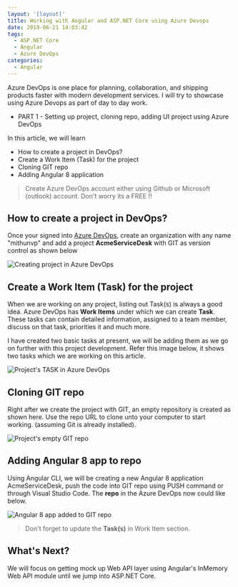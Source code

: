 ```yaml
---
layout: '[layout]'
title: Working with Angular and ASP.NET Core using Azure Devops 
date: 2019-06-21 14:03:42
tags:
  - ASP.NET Core  
  - Angular
  - Azure DevOps
categories:  
  - Angular
---
```

Azure DevOps is one place for planning, collaboration, and shipping products faster with modern development services. I will try to showcase using Azure Devops as part of day to day work.

- PART 1 - Setting up project, cloning repo, adding UI project using Azure DevOps

In this article, we will learn
- How to create a project in DevOps?
- Create a Work Item (Task) for the project
- Cloning GIT repo
- Adding Angular 8 application

> Create Azure DevOps account either using Github or Microsoft (outlook) account. Don't worry its a FREE !!

## How to create a project in DevOps?
Once your signed into [Azure DevOps](https://angular.io/guide/architecture-components "Sign into Azure DevOps"), create an organization with any name "mithunvp" and add a project **AcmeServiceDesk** with GIT as version control as shown below

![Creating project in Azure DevOps](/images/create-devops-project-1.PNG)

## Create a Work Item (Task) for the project
When we are working on any project, listing out Task(s) is always a good idea. Azure DevOps has **Work Items** under which we can create **Task**. These tasks can contain detailed information, assigned to a team member, discuss on that task, priorities it and much more.

I have created two basic tasks at present, we will be adding them as we go on further with this project development. Refer this image below, it shows two tasks which we are working on this article.

![Project's TASK in Azure DevOps](/images/project-tasks-azure.PNG)

## Cloning GIT repo
Right after we create the project with GIT, an empty repository is created as shown here. Use the repo URL to clone unto your computer to start working. (assuming Git is already installed).

![Project's empty GIT repo](/images/clone-project-2.PNG)

## Adding Angular 8 app to repo
Using Angular CLI, we will be creating a new Angular 8 application AcmeServiceDesk, push the code into GIT repo using PUSH command or through Visual Studio Code. The **repo** in the Azure DevOps now could like below.

![Angular 8 app added to GIT repo](/images/git-repo-devops-ui.PNG)

> Don't forget to update the **Task(s)** in Work Item section.

## What's Next?
We will focus on getting mock up Web API layer using Angular's InMemory Web API module until we jump into ASP.NET Core.
